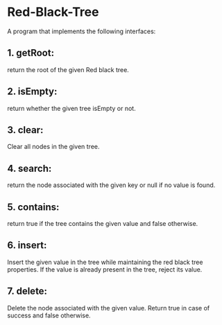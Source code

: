 # Red-Black-Tree
A program that implements the following interfaces:
## 1. getRoot:
return the root of the given Red black tree.
## 2. isEmpty:
return whether the given tree isEmpty or not.
## 3. clear:
Clear all nodes in the given tree.
## 4. search:
return the node associated with the given key or null if no value is found.
## 5. contains:
return true if the tree contains the given value and false otherwise.
## 6. insert:
Insert the given value in the tree while maintaining the red black tree properties. If the value is already present in the tree, reject its value.
## 7. delete:
Delete the node associated with the given value. Return true in case of success
and false otherwise.
